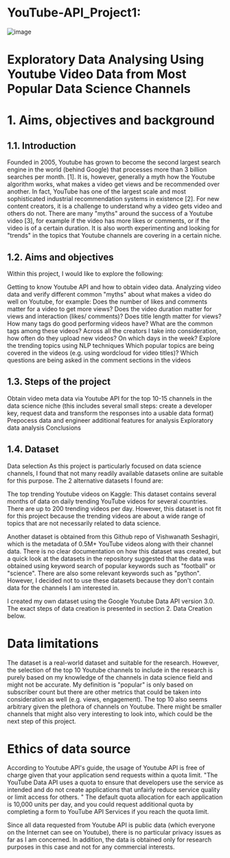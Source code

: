 # YouTube-API_Project1:
![image](https://github.com/Poojamotekar/YouTube-API_Project1-/assets/66488693/f9350f21-0f1a-4da6-82b0-37742f2064b6)

# Exploratory Data Analysing Using Youtube Video Data from Most Popular Data Science Channels
# 1. Aims, objectives and background
## 1.1. Introduction
Founded in 2005, Youtube has grown to become the second largest search engine in the world (behind Google) that processes more than 3 billion searches per month. [1]. It is, however, generally a myth how the Youtube algorithm works, what makes a video get views and be recommended over another. In fact, YouTube has one of the largest scale and most sophisticated industrial recommendation systems in existence [2]. For new content creators, it is a challenge to understand why a video gets video and others do not. There are many "myths" around the success of a Youtube video [3], for example if the video has more likes or comments, or if the video is of a certain duration. It is also worth experimenting and looking for "trends" in the topics that Youtube channels are covering in a certain niche.

## 1.2. Aims and objectives
Within this project, I would like to explore the following:

Getting to know Youtube API and how to obtain video data.
Analyzing video data and verify different common "myths" about what makes a video do well on Youtube, for example:
Does the number of likes and comments matter for a video to get more views?
Does the video duration matter for views and interaction (likes/ comments)?
Does title length matter for views?
How many tags do good performing videos have? What are the common tags among these videos?
Across all the creators I take into consideration, how often do they upload new videos? On which days in the week?
Explore the trending topics using NLP techniques
Which popular topics are being covered in the videos (e.g. using wordcloud for video titles)?
Which questions are being asked in the comment sections in the videos
## 1.3. Steps of the project
Obtain video meta data via Youtube API for the top 10-15 channels in the data science niche (this includes several small steps: create a developer key, request data and transform the responses into a usable data format)
Prepocess data and engineer additional features for analysis
Exploratory data analysis
Conclusions
## 1.4. Dataset
Data selection
As this project is particularly focused on data science channels, I found that not many readily available datasets online are suitable for this purpose. The 2 alternative datasets I found are:

The top trending Youtube videos on Kaggle: This dataset contains several months of data on daily trending YouTube videos for several countries. There are up to 200 trending videos per day. However, this dataset is not fit for this project because the trending videos are about a wide range of topics that are not necessarily related to data science.

Another dataset is obtained from this Github repo of Vishwanath Seshagiri, which is the metadata of 0.5M+ YouTube videos along with their channel data. There is no clear documentation on how this dataset was created, but a quick look at the datasets in the repository suggested that the data was obtained using keyword search of popular keywords such as "football" or "science". There are also some relevant keywords such as "python". However, I decided not to use these datasets because they don't contain data for the channels I am interested in.

I created my own dataset using the Google Youtube Data API version 3.0. The exact steps of data creation is presented in section 2. Data Creation below.

# Data limitations
The dataset is a real-world dataset and suitable for the research. However, the selection of the top 10 Youtube channels to include in the research is purely based on my knowledge of the channels in data science field and might not be accurate. My definition is "popular" is only based on subscriber count but there are other metrics that could be taken into consideration as well (e.g. views, engagement). The top 10 also seems arbitrary given the plethora of channels on Youtube. There might be smaller channels that might also very interesting to look into, which could be the next step of this project.

# Ethics of data source
According to Youtube API's guide, the usage of Youtube API is free of charge given that your application send requests within a quota limit. "The YouTube Data API uses a quota to ensure that developers use the service as intended and do not create applications that unfairly reduce service quality or limit access for others. " The default quota allocation for each application is 10,000 units per day, and you could request additional quota by completing a form to YouTube API Services if you reach the quota limit.

Since all data requested from Youtube API is public data (which everyone on the Internet can see on Youtube), there is no particular privacy issues as far as I am concerned. In addition, the data is obtained only for research purposes in this case and not for any commercial interests.

